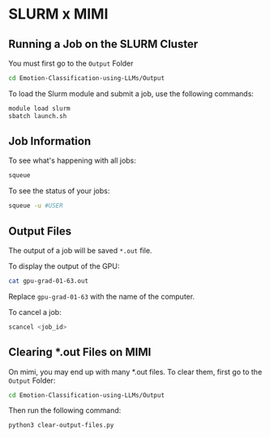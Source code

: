 # SLURM x MIMI

## Running a Job on the SLURM Cluster
You must first go to the `Output` Folder
```bash
cd Emotion-Classification-using-LLMs/Output
```

To load the Slurm module and submit a job, use the following commands:
```bash
module load slurm 
sbatch launch.sh
```

## Job Information
To see what's happening with all jobs:
```bash
squeue
```

To see the status of your jobs:
```bash
squeue -u #USER
```
## Output Files
The output of a job will be saved `*.out` file.

To display the output of the GPU:
```bash
cat gpu-grad-01-63.out
```
Replace `gpu-grad-01-63` with the name of the computer.

To cancel a job:
```bash
scancel <job_id>
```
## Clearing *.out Files on MIMI
On mimi, you may end up with many *.out files. To clear them, first go to the `Output` Folder:
```bash
cd Emotion-Classification-using-LLMs/Output
```
Then run the following command:
```bash
python3 clear-output-files.py
```